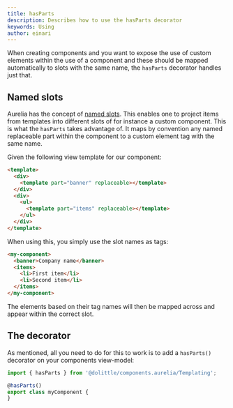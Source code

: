 ```yaml
---
title: hasParts
description: Describes how to use the hasParts decorator
keywords: Using
author: einari
---
```

When creating components and you want to expose the use of custom elements within
the use of a component and these should be mapped automatically to slots with the
same name, the `hasParts` decorator handles just that.

## Named slots

Aurelia has the concept of [named slots](https://aurelia.io/docs/templating/content-projection#named-slots).
This enables one to project items from templates into different slots of for instance
a custom component. This is what the `hasParts` takes advantage of. It maps by convention
any named replaceable part within the component to a custom element tag with the same name.

Given the following view template for our component:

```html
<template>
  <div>
    <template part="banner" replaceable></template>
  </div>
  <div>
    <ul>
      <template part="items" replaceable></template>
    </ul>
  </div>
</template>
```

When using this, you simply use the slot names as tags:

```html
<my-component>
  <banner>Company name</banner>
  <items>
    <li>First item</li>
    <li>Second item</li>
  </items>
</my-component>
```

The elements based on their tag names will then be mapped across and appear within the correct slot.

## The decorator

As mentioned, all you need to do for this to work is to add a `hasParts()` decorator on your components
view-model:

```javascript
import { hasParts } from '@dolittle/components.aurelia/Templating';

@hasParts()
export class myComponent {
}
```
